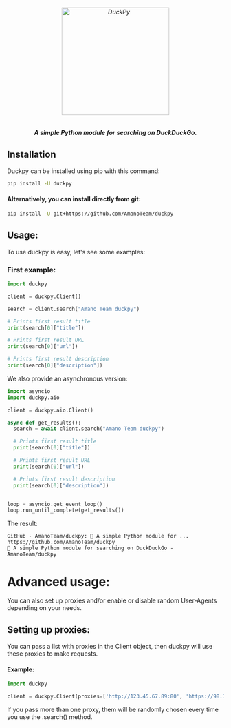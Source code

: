 <h6 align="center">
  <img src="https://i.imgur.com/o5qAbVt.png" alt="DuckPy" height="250px">
  <h5 align="center">A simple Python module for searching on DuckDuckGo.</h5>
</h6>


## Installation

Duckpy can be installed using pip with this command:

```bash
pip install -U duckpy
```

#### Alternatively, you can install directly from git:

```bash
pip install -U git+https://github.com/AmanoTeam/duckpy
```

## Usage:

To use duckpy is easy, let's see some examples:

### First example:

```python
import duckpy

client = duckpy.Client()

search = client.search("Amano Team duckpy")

# Prints first result title
print(search[0]["title"])

# Prints first result URL
print(search[0]["url"])

# Prints first result description
print(search[0]["description"])
```

We also provide an asynchronous version:


```python
import asyncio
import duckpy.aio

client = duckpy.aio.Client()

async def get_results():
  search = await client.search("Amano Team duckpy")

  # Prints first result title
  print(search[0]["title"])

  # Prints first result URL
  print(search[0]["url"])

  # Prints first result description
  print(search[0]["description"])


loop = asyncio.get_event_loop()
loop.run_until_complete(get_results())
```

The result:

```
GitHub - AmanoTeam/duckpy: 🦆 A simple Python module for ...
https://github.com/AmanoTeam/duckpy
🦆 A simple Python module for searching on DuckDuckGo - AmanoTeam/duckpy
```


# Advanced usage:

You can also set up proxies and/or enable or disable random User-Agents depending on your needs.

## Setting up proxies:

You can pass a list with proxies in the Client object, then duckpy will use these proxies to make requests.

#### Example:

```python
import duckpy

client = duckpy.Client(proxies=['http://123.45.67.89:80', 'https://98.76.54.32:443'])
```

If you pass more than one proxy, them will be randomly chosen every time you use the .search() method.
